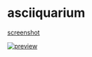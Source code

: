 # asciiquarium

[screenshot](docs/screenshot.png)

[![preview](https://img.youtube.com/vi/ZClYYyYwLjc/0.jpg)](https://www.youtube.com/watch?v=ZClYYyYwLjc)
